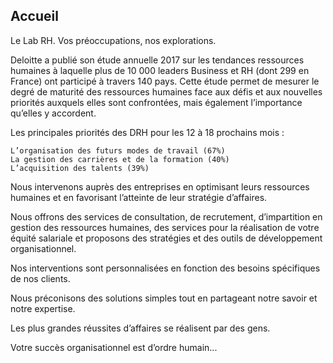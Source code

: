 ## Accueil

Le Lab RH. 
Vos préoccupations, nos explorations.

Deloitte a publié son étude annuelle 2017 sur les tendances ressources humaines à laquelle plus de 10 000 leaders Business et RH (dont 299 en France) ont participé à travers 140 pays. Cette étude permet de mesurer le degré de maturité des ressources humaines face aux défis et aux nouvelles priorités auxquels elles sont confrontées, mais également l’importance qu’elles y accordent.  

Les principales priorités des DRH pour les 12 à 18 prochains mois :

    L’organisation des futurs modes de travail (67%)
    La gestion des carrières et de la formation (40%)
    L’acquisition des talents (39%)



Nous intervenons auprès des entreprises en optimisant leurs ressources humaines et en favorisant l’atteinte de leur stratégie d’affaires.  

Nous offrons des services de consultation, de recrutement, d’impartition en gestion des ressources humaines, des services pour la réalisation de votre équité salariale et proposons des stratégies et des outils de développement organisationnel.  

Nos interventions sont personnalisées en fonction des besoins spécifiques de nos clients.  

Nous préconisons des solutions simples tout en partageant notre savoir et notre expertise.  

Les plus grandes réussites d’affaires se réalisent par des gens.  

Votre succès organisationnel est d’ordre humain... 
